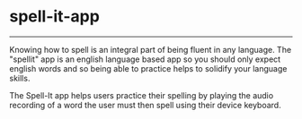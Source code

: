 # spell-it-app
 _________________________________________________________________________________________________________________________

Knowing how to spell is an integral part of being fluent in any language. The "spellit" app is an english language based app so you should only expect english words and so being able to practice helps to solidify your language skills.

The Spell-It app helps users practice their spelling by playing the audio recording of a word the user must then spell using their device keyboard.
